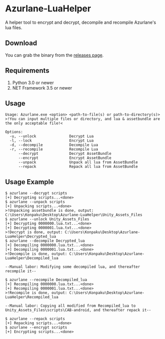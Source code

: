 # Azurlane-LuaHelper
A helper tool to encrypt and decrypt, decompile and recompile Azurlane's lua files.

## Download
You can grab the binary from the [releases page](https://github.com/k0np4ku/Azurlane-LuaHelper/releases).

## Requirements
1. Python 3.0 or newer
2. NET Framework 3.5 or newer

## Usage
```
Usage: Azurlane.exe <option> <path-to-file(s) or path-to-directory(s)>
>!You can input multiple files or directory, and lua & assetbundle are the only acceptable file!<

Options:
  -u, --unlock               Decrypt Lua
  -l, --lock                 Encrypt Lua
  -d, --decompile            Decompile Lua
  -r, --recompile            Recompile Lua
      --decrypt              Decrypt AssetBundle
      --encrypt              Encrypt AssetBundle
      --unpack               Unpack all lua from AssetBundle
      --repack               Repack all lua from AssetBundle
```

## Usage Example
```
$ azurlane --decrypt scripts
[+] Decrypting scripts...<done>
$ azurlane --unpack scripts
[+] Unpacking scripts...<done>
>!Unpacking assetbundle is done, output: C:\Users\Konpaku\Desktop\Azurlane-LuaHelper\Unity_Assets_Files
$ azurlane --unlock Unity_Assets_Files
[+] Decrypting 0000000.lua.txt...<done>
[+] Decrypting 0000001.lua.txt...<done>
>!Decrypt is done, output: C:\Users\Konpaku\Desktop\Azurlane-LuaHelper\Decrypted_lua
$ azurlane --decompile Decrypted_lua
[+] Decompiling 0000000.lua.txt...<done>
[+] Decompiling 0000001.lua.txt...<done>
>!Decompile is done, output: C:\Users\Konpaku\Desktop\Azurlane-LuaHelper\Decompiled_lua

--Manual labor: Modifying some decompiled lua, and thereafter recompile it--

$ azurlane --recompile Decompiled_lua
[+] Recompiling 0000000.lua.txt...<done>
[+] Recompiling 0000001.lua.txt...<done>
>!Recompile is done, output: C:\Users\Konpaku\Desktop\Azurlane-LuaHelper\Recompiled_lua

--Manual labor: Copying all modified from Recompiled_lua to Unity_Assets_Files\scripts\CAB-android, and thereafter repack it--

$ azurlane --repack scripts
[+] Repacking scripts...<done>
$ azurlane --encrypt scripts
[+] Encrypting scripts...<done>
```
